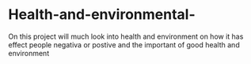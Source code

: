 # Health-and-environmental-
On this project will much look into health and environment on how it has effect people negativa or postive and the important of good health and environment
